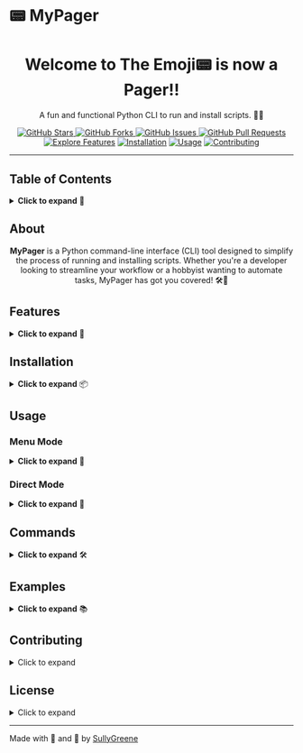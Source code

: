 # 📟 MyPager

<div align="center">
  <h1>Welcome to The Emoji📟 is now a Pager!!</h1>
  <p>A fun and functional Python CLI to run and install scripts. 🚀✨</p>
  <a href="https://github.com/SullyGreene/MyPager">
    <img src="https://img.shields.io/github/stars/SullyGreene/MyPager?style=social" alt="GitHub Stars">
  </a>
  <a href="https://github.com/SullyGreene/MyPager/fork">
    <img src="https://img.shields.io/github/forks/SullyGreene/MyPager?style=social" alt="GitHub Forks">
  </a>
  <a href="https://github.com/SullyGreene/MyPager/issues">
    <img src="https://img.shields.io/github/issues/SullyGreene/MyPager" alt="GitHub Issues">
  </a>
  <a href="https://github.com/SullyGreene/MyPager/pulls">
    <img src="https://img.shields.io/github/issues-pr/SullyGreene/MyPager" alt="GitHub Pull Requests">
  </a>
</div>

<div align="center">
  <a href="#features"><img src="https://img.shields.io/badge/Explore%20Features-%F0%9F%93%88-blue" alt="Explore Features"></a>
  <a href="#installation"><img src="https://img.shields.io/badge/Installation-%F0%9F%9A%80-green" alt="Installation"></a>
  <a href="#usage"><img src="https://img.shields.io/badge/Usage-%F0%9F%92%BB-yellow" alt="Usage"></a>
  <a href="#contributing"><img src="https://img.shields.io/badge/Contributing-%E2%9C%A8-orange" alt="Contributing"></a>
</div>

---

## Table of Contents

<details>
  <summary><strong>Click to expand</strong> 📜</summary>
  <br>
  <ul>
    <li><a href="#about">About</a></li>
    <li><a href="#features">Features</a></li>
    <li><a href="#installation">Installation</a></li>
    <li><a href="#usage">Usage</a>
      <ul>
        <li><a href="#menu-mode">Menu Mode</a></li>
        <li><a href="#direct-mode">Direct Mode</a></li>
      </ul>
    </li>
    <li><a href="#commands">Commands</a></li>
    <li><a href="#examples">Examples</a></li>
    <li><a href="#contributing">Contributing</a></li>
    <li><a href="#license">License</a></li>
  </ul>
</details>

## About

<p align="center">
  <strong>MyPager</strong> is a Python command-line interface (CLI) tool designed to simplify the process of running and installing scripts. Whether you're a developer looking to streamline your workflow or a hobbyist wanting to automate tasks, MyPager has got you covered! 🛠️🚀
</p>


## Features

<details>
  <summary><strong>Click to expand</strong> 🌟</summary>
  <br>
  <ul>
    <li><strong>Easy Script Management</strong>: Run and install scripts effortlessly. 🛠️</li>
    <li><strong>Interactive CLI</strong>: User-friendly interface to manage your scripts. 💻</li>
    <li><strong>Customizable</strong>: Easily extend and customize to fit your needs. 🎨</li>
  </ul>
</details>

## Installation

<details>
  <summary><strong>Click to expand</strong> 📦</summary>
  <br>
  To install MyPager, follow these steps:
  <ol>
    <li><strong>Clone the repository:</strong></li>
  </ol>
  <pre><code class="language-bash">
  git clone https://github.com/SullyGreene/MyPager.git
  cd MyPager
  </code></pre>
  <ol start="2">
    <li><strong>Install dependencies:</strong></li>
  </ol>
  <pre><code class="language-bash">
  pip install -r requirements.txt
  python run run/sys_check.py
  </code></pre>
</details>

## Usage

### Menu Mode

<details>
  <summary><strong>Click to expand</strong> 🎉</summary>
  <br>
  Run the interactive terminal interface to manage scripts:
  <div>
    <pre><code class="language-bash">python MyPager.py</code></pre>
  </div>
</details>

### Direct Mode

<details>
  <summary><strong>Click to expand</strong> 🚀</summary>
  <br>
  Run or install a script directly using command-line arguments:
  <div>
    <pre><code class="language-bash">python MyPager.py [run|install] [script_name]</code></pre>
  </div>
</details>

## Commands

<details>
  <summary><strong>Click to expand</strong> 🛠️</summary>
  <br>
  <ul>
    <li><strong>Run a script:</strong></li>
    <div>
      <pre><code class="language-bash">python MyPager.py run script_name</code></pre>
    </div>
    <li><strong>Install a script:</strong></li>
    <div>
      <pre><code class="language-bash">python MyPager.py install script_name</code></pre>
    </div>
  </ul>
</details>

## Examples

<details>
  <summary><strong>Click to expand</strong> 📚</summary>
  <br>
  Here are some examples to get you started:
  <ul>
    <li><strong>Running a Script:</strong></li>
    <div>
      <pre><code class="language-bash">python MyPager.py run example_script</code></pre>
    </div>
    <li><strong>Installing a Script:</strong></li>
    <div>
      <pre><code class="language-bash">python MyPager.py install example_script</code></pre>
    </div>
  </ul>
</details>

## Contributing

<details>
  <summary>Click to expand</summary>
  
  Contributions are welcome! Please follow these steps to contribute:
  
  1. Fork the repository.
  2. Create a new branch: `git checkout -b feature-name`
  3. Make your changes and commit them: `git commit -m 'Add new feature'`
  4. Push to the branch: `git push origin feature-name`
  5. Open a pull request.
  
</details>

## License

<details>
  <summary>Click to expand</summary>
  
  This project is licensed under the MIT License. See the [LICENSE](LICENSE) file for details.
  
</details>

---

Made with 💖 and 🚀 by [SullyGreene](https://github.com/SullyGreene)


